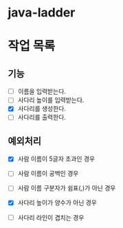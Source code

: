 # java-ladder

# 작업 목록

## 기능

- [ ] 이름을 입력받는다.
- [ ] 사다리 높이를 입력받는다.
- [x] 사다리를 생성한다.
- [ ] 사다리를 출력한다.

## 예외처리

- [x] 사람 이름이 5글자 초과인 경우
- [ ] 사람 이름이 공백인 경우
- [ ] 사람 이름 구분자가 쉼표(,)가 아닌 경우
- [x] 사다리 높이가 양수가 아닌 경우
- [ ] 사다리 라인이 겹치는 경우

